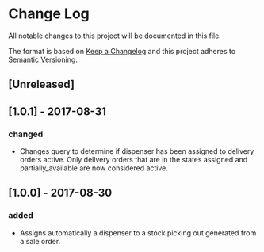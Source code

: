 # Change Log
All notable changes to this project will be documented in this file.

The format is based on [Keep a Changelog](http://keepachangelog.com/)
and this project adheres to [Semantic Versioning](http://semver.org/).

## [Unreleased]


## [1.0.1] - 2017-08-31
### changed
- Changes query to determine if dispenser has been assigned to delivery orders active. Only delivery orders that are in the states assigned and partially_available are now considered active.

## [1.0.0] - 2017-08-30
### added
- Assigns automatically a dispenser to a stock picking out generated from a sale order.
